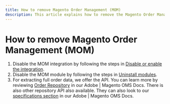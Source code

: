 ```yaml
---
title: How to remove Magento Order Management (MOM) 
description: This article explains how to remove the Magento Order Management (MOM) system.
---
```

# How to remove Magento Order Management (MOM)

1. Disable the MOM integration by following the steps in [Disable or enable the integration](/docs/commerce-admin/systems/integrations/mcom.html#disable-or-enable-the-integration).
1. Disable the MOM module by following the steps in [Uninstall modules](/docs/commerce-operations/installation-guide/tutorials/uninstall-modules.html).
1. For extracting full order data, we offer the API. You can learn more by reviewing [Order Repository](https://omsdocs.magento.com/specifications/#magento.sales.order_repository) in our Adobe | Magento OMS Docs. There is also other repository API also available. They can also look to our [specifications section](https://omsdocs.magento.com/specifications/#services) in our Adobe | Magento OMS Docs.
